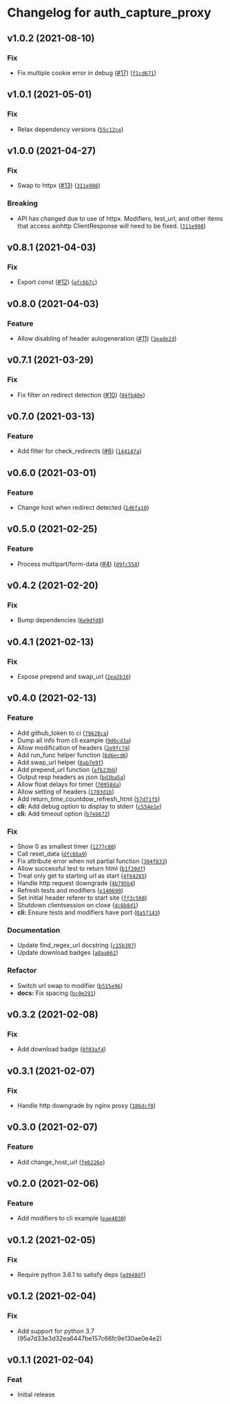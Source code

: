 # Changelog for auth_capture_proxy

<!--next-version-placeholder-->

## v1.0.2 (2021-08-10)
### Fix
* Fix multiple cookie error in debug ([#17](https://github.com/alandtse/auth_capture_proxy/issues/17)) ([`f1cd671`](https://github.com/alandtse/auth_capture_proxy/commit/f1cd671b63dd495b2c90aefd51c59a8fbc004cae))

## v1.0.1 (2021-05-01)
### Fix
* Relax dependency versions ([`55c12ce`](https://github.com/alandtse/auth_capture_proxy/commit/55c12ce0ac96d232e1790824360d745ecbf27163))

## v1.0.0 (2021-04-27)
### Fix
* Swap to httpx ([#13](https://github.com/alandtse/auth_capture_proxy/issues/13)) ([`311e998`](https://github.com/alandtse/auth_capture_proxy/commit/311e998b287dc445d002e5e1aceebe17e82adb65))

### Breaking
* API has changed due to use of httpx. Modifiers, test_url, and other items that access aiohttp ClientResponse will need to be fixed.  ([`311e998`](https://github.com/alandtse/auth_capture_proxy/commit/311e998b287dc445d002e5e1aceebe17e82adb65))

## v0.8.1 (2021-04-03)
### Fix
* Export const ([#12](https://github.com/alandtse/auth_capture_proxy/issues/12)) ([`afc6b7c`](https://github.com/alandtse/auth_capture_proxy/commit/afc6b7c50dcaca8e8ff3811672ce8610c376974a))

## v0.8.0 (2021-04-03)
### Feature
* Allow disabling of header autogeneration ([#11](https://github.com/alandtse/auth_capture_proxy/issues/11)) ([`3eade2d`](https://github.com/alandtse/auth_capture_proxy/commit/3eade2deedf82c96bbf90724f5eee8c8a8a70234))

## v0.7.1 (2021-03-29)
### Fix
* Fix filter on redirect detection ([#10](https://github.com/alandtse/auth_capture_proxy/issues/10)) ([`94fb40e`](https://github.com/alandtse/auth_capture_proxy/commit/94fb40e81b7a1cdb5c6cc85bad1d68c4802d9ff6))

## v0.7.0 (2021-03-13)
### Feature
* Add filter for check_redirects ([#6](https://github.com/alandtse/auth_capture_proxy/issues/6)) ([`144147a`](https://github.com/alandtse/auth_capture_proxy/commit/144147a365293541a763d4a8957b57d1ed2c7aaa))

## v0.6.0 (2021-03-01)
### Feature
* Change host when redirect detected ([`1d6fa10`](https://github.com/alandtse/auth_capture_proxy/commit/1d6fa10085a0f7ccd049caa2a0d3778c12a276fc))

## v0.5.0 (2021-02-25)
### Feature
* Process multipart/form-data ([#4](https://github.com/alandtse/auth_capture_proxy/issues/4)) ([`d9fc558`](https://github.com/alandtse/auth_capture_proxy/commit/d9fc558347df82f45330a76c04969d3e99b25717))

## v0.4.2 (2021-02-20)
### Fix
* Bump dependencies ([`6e9dfd8`](https://github.com/alandtse/auth_capture_proxy/commit/6e9dfd89a059c3c272ad2be0ec4da3f6f439a0ce))

## v0.4.1 (2021-02-13)
### Fix
* Expose prepend and swap_url ([`2ea2b16`](https://github.com/alandtse/auth_capture_proxy/commit/2ea2b16f07bbf15926de06efb56b15393f9d9196))

## v0.4.0 (2021-02-13)

### Feature

- Add github_token to ci ([`79628ca`](https://github.com/alandtse/auth_capture_proxy/commit/79628ca2aea8142bce5699d169098c474b3b6595))
- Dump all info from cli example ([`9d6cd3a`](https://github.com/alandtse/auth_capture_proxy/commit/9d6cd3a98d276ced9c5c6c3d5a22ecbd5caa02f2))
- Allow modification of headers ([`2e9fc74`](https://github.com/alandtse/auth_capture_proxy/commit/2e9fc74ccfc40979747c286a1bdf6069f27e401d))
- Add run_func helper function ([`6d6ecd6`](https://github.com/alandtse/auth_capture_proxy/commit/6d6ecd68c988a1e3f76730971749f64c0c4408d2))
- Add swap_url helper ([`8ab7e9f`](https://github.com/alandtse/auth_capture_proxy/commit/8ab7e9ff5e2bc615e3e839c2006ba788058d7e37))
- Add prepend_url function ([`afb23bb`](https://github.com/alandtse/auth_capture_proxy/commit/afb23bb7b39b6ad2eeb2892d9ee29299138068b9))
- Output resp headers as json ([`bd3ba5a`](https://github.com/alandtse/auth_capture_proxy/commit/bd3ba5a7a9ce310bde64781a1d6a67e2fb53f5f9))
- Allow float delays for timer ([`70958da`](https://github.com/alandtse/auth_capture_proxy/commit/70958daaba3ef2542ae18dd2c1ca289b05c860d5))
- Allow setting of headers ([`1703d1b`](https://github.com/alandtse/auth_capture_proxy/commit/1703d1b285a330770cf355118e2ad4e43bb8ffdb))
- Add return_time_countdow_refresh_html ([`57d71f5`](https://github.com/alandtse/auth_capture_proxy/commit/57d71f58c79ccc84324ea10808de2132199024f2))
- **cli:** Add debug option to display to stderr ([`c554e1e`](https://github.com/alandtse/auth_capture_proxy/commit/c554e1e6e228703b9042482da0e0bc3046be7013))
- **cli:** Add timeout option ([`b7eb672`](https://github.com/alandtse/auth_capture_proxy/commit/b7eb67296fe4629a664432c213f5787851ba3a99))

### Fix

- Show 0 as smallest timer ([`1277c88`](https://github.com/alandtse/auth_capture_proxy/commit/1277c883e1f41e9e435813b35cef440a1e4ab2a9))
- Call reset_data ([`dfc6ba9`](https://github.com/alandtse/auth_capture_proxy/commit/dfc6ba9c41719175882363f0189bf3703f3c404e))
- Fix attribute error when not partial function ([`304f833`](https://github.com/alandtse/auth_capture_proxy/commit/304f833e830de3dcfc7dc950138af40fee5eb408))
- Allow successful test to return html ([`b1f20df`](https://github.com/alandtse/auth_capture_proxy/commit/b1f20df6fc0f44a5c9bc2891cca0c2edd3c09361))
- Treat only get to starting url as start ([`4f64265`](https://github.com/alandtse/auth_capture_proxy/commit/4f642651ec32adac7185385a42bae976e9447c16))
- Handle http request downgrade ([`4b795b4`](https://github.com/alandtse/auth_capture_proxy/commit/4b795b41172ca762cada03d94b312284efc0f8d8))
- Refresh tests and modifiers ([`e140699`](https://github.com/alandtse/auth_capture_proxy/commit/e140699ebdc22d104807ebf4127c394bfceef227))
- Set initial header referer to start site ([`ff3c568`](https://github.com/alandtse/auth_capture_proxy/commit/ff3c5685d9c89d3a9b7bd841870fe254a03c9bd0))
- Shutdown clientsession on close ([`dc6b8d1`](https://github.com/alandtse/auth_capture_proxy/commit/dc6b8d1d360fc789deaeabd610830ab3513a1341))
- **cli:** Ensure tests and modifiers have port ([`0a57143`](https://github.com/alandtse/auth_capture_proxy/commit/0a57143e1b750817d934fa7892448c02b4e0fc96))

### Documentation

- Update find_regex_url docstring ([`c15b307`](https://github.com/alandtse/auth_capture_proxy/commit/c15b30737b46f6933409341ffd9556291688e060))
- Update download badges ([`a8aa662`](https://github.com/alandtse/auth_capture_proxy/commit/a8aa6629c58ea00481d7a039106b2679627a083d))

### Refactor

- Switch url swap to modifier ([`b515e96`](https://github.com/alandtse/auth_capture_proxy/commit/b515e96801b3837028aa1a73b5249195023b95b1))
- **docs:** Fix spacing ([`bc0e291`](https://github.com/alandtse/auth_capture_proxy/commit/bc0e291b23fa169020e6b269a78d395a7cbdf8ba))

## v0.3.2 (2021-02-08)

### Fix

- Add download badge ([`0f03af4`](https://github.com/alandtse/auth_capture_proxy/commit/0f03af42883a0ef8ab0567db5eced3be9403d2cb))

## v0.3.1 (2021-02-07)

### Fix

- Handle http downgrade by nginx proxy ([`186dcf0`](https://github.com/alandtse/auth_capture_proxy/commit/186dcf0dded7610d7a16be2437286b61ad042599))

## v0.3.0 (2021-02-07)

### Feature

- Add change_host_url ([`fe6226e`](https://github.com/alandtse/auth_capture_proxy/commit/fe6226ee9cc9f6a1aecf6cf84e963ab6ad8470c7))

## v0.2.0 (2021-02-06)

### Feature

- Add modifiers to cli example ([`eae4030`](https://github.com/alandtse/auth_capture_proxy/commit/eae4030ba4f47468563e1abdaa186ed221eeb42d))

## v0.1.2 (2021-02-05)

### Fix

- Require python 3.6.1 to satisfy deps ([`ad948df`](https://github.com/alandtse/auth_capture_proxy/commit/ad948dff71de2ccd1d0555e129db07aeeb7fa890))

## v0.1.2 (2021-02-04)

### Fix

- Add support for python 3.7 (95a7d33e3d32ea6447be157c66fc9e130ae0e4e2)

## v0.1.1 (2021-02-04)

### Feat

- Initial release
